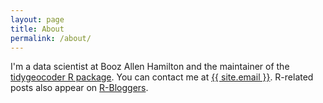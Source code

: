 ```yaml
---
layout: page
title: About
permalink: /about/
---
```


I'm a data scientist at Booz Allen Hamilton and the maintainer of the [tidygeocoder R package](https://github.com/jessecambon/tidygeocoder). You can contact me at <a href="mailto:{{ site.email }}">{{ site.email }}</a>. R-related posts also appear on [R-Bloggers](https://www.r-bloggers.com/).
